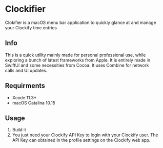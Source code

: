 # Clockifier
Clokifier is a macOS menu bar application to quickly glance at and manage your Clockify time entries

## Info

This is a quick utility mainly made for personal professional use, while exploring a bunch of latest frameworks from Apple.
It is entirely made in SwiftUI and some necessities from Cocoa. It uses Combine for network calls and UI updates.

## Requirments

- Xcode 11.3+
- macOS Catalina 10.15

## Usage

1. Build it
2. You just need your Clockify API Key to login with your Clockify user. The API Key can obtained in the profile settings on the Clockify web app.
